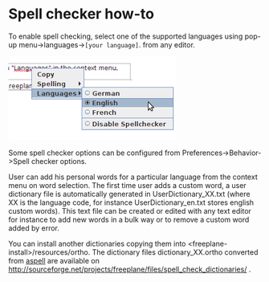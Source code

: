 # Spell checker how-to

To enable spell checking, select one of the supported languages using pop-up menu→languages→`[your language]`. from any editor. 

![](../images/Spellchecker.png) 

Some spell checker options can be configured from Preferences-&gt;Behavior-&gt;Spell checker options.

User can add his personal words for a particular language from the context menu on word selection. The first time user adds a custom word, a user dictionary file is automatically generated in <freeplane-install>UserDictionary_XX.txt (where XX is the language code, for instance UserDictionary_en.txt stores english custom words). This text file can be created or edited with any text editor for instance to add new words in a bulk way or to remove a custom word added by error.

You can install another dictionaries copying them into &lt;freeplane-install&gt;/resources/ortho. The dictionary files dictionary_XX.ortho converted from [aspell](http://aspell.net/) are available on http://sourceforge.net/projects/freeplane/files/spell_check_dictionaries/ .


<!-- ({Category:Advanced}) -->

